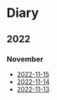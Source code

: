 # Diary

## 2022

### November

- [2022-11-15](/diary/2022-11-15)
- [2022-11-14](/diary/2022-11-14)
- [2022-11-13](/diary/2022-11-13)
